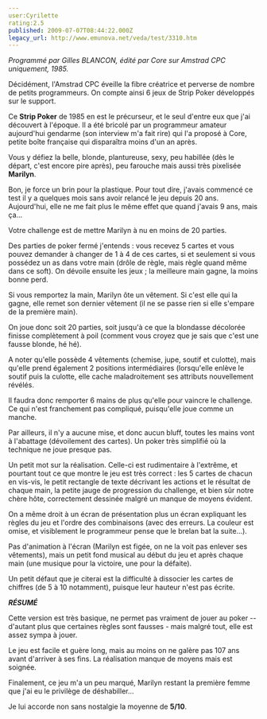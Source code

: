 ```yaml
---
user:Cyrilette
rating:2.5
published: 2009-07-07T08:44:22.000Z
legacy_url: http://www.emunova.net/veda/test/3310.htm
---
```

_Programmé par Gilles BLANCON, édité par Core sur Amstrad CPC uniquement, 1985\._  

  

Décidément, l'Amstrad CPC éveille la fibre créatrice et perverse de nombre de petits programmeurs. On compte ainsi 6 jeux de Strip Poker développés sur le support.  

Ce **Strip Poker** de 1985 en est le précurseur, et le seul d'entre eux que j'ai découvert à l'époque. Il a été bricolé par un programmeur amateur aujourd'hui gendarme (son interview m'a fait rire) qui l'a proposé à Core, petite boîte française qui disparaîtra moins d'un an après.  

  

Vous y défiez la belle, blonde, plantureuse, sexy, peu habillée (dès le départ, c'est encore pire après), peu farouche mais aussi très pixelisée **Marilyn**.  

Bon, je force un brin pour la plastique. Pour tout dire, j'avais commencé ce test il y a quelques mois sans avoir relancé le jeu depuis 20 ans. Aujourd'hui, elle ne me fait plus le même effet que quand j'avais 9 ans, mais ça...  

  

Votre challenge est de mettre Marilyn à nu en moins de 20 parties.  

Des parties de poker fermé j'entends : vous recevez 5 cartes et vous pouvez demander à changer de 1 à 4 de ces cartes, si et seulement si vous possédez un as dans votre main (drôle de règle, mais règle quand même dans ce soft). On dévoile ensuite les jeux ; la meilleure main gagne, la moins bonne perd.   

Si vous remportez la main, Marilyn ôte un vêtement. Si c'est elle qui la gagne, elle remet son dernier vêtement (il ne se passe rien si elle s'empare de la première main).  

  

On joue donc soit 20 parties, soit jusqu'à ce que la blondasse décolorée finisse complètement à poil (comment vous croyez que je sais que c'est une fausse blonde, hé hé).  

A noter qu'elle possède 4 vêtements (chemise, jupe, soutif et culotte), mais qu'elle prend également 2 positions intermédiaires (lorsqu'elle enlève le soutif puis la culotte, elle cache maladroitement ses attributs nouvellement révélés.  

Il faudra donc remporter 6 mains de plus qu'elle pour vaincre le challenge. Ce qui n'est franchement pas compliqué, puisqu'elle joue comme un manche.  

Par ailleurs, il n'y a aucune mise, et donc aucun bluff, toutes les mains vont à l'abattage (dévoilement des cartes). Un poker très simplifié où la technique ne joue presque pas.  

  

Un petit mot sur la réalisation. Celle-ci est rudimentaire à l'extrême, et pourtant tout ce que montre le jeu est très correct : les 5 cartes de chacun en vis-vis, le petit rectangle de texte décrivant les actions et le résultat de chaque main, la petite jauge de progression du challenge, et bien sûr notre chère hôte, correctement dessinée malgré un manque de moyens évident.  

On a même droit à un écran de présentation plus un écran expliquant les règles du jeu et l'ordre des combinaisons (avec des erreurs. La couleur est omise, et visiblement le programmeur pense que le brelan bat la suite...).  

Pas d'animation à l'écran (Marilyn est figée, on ne la voit pas enlever ses vêtements), mais un petit fond musical au début du jeu et après chaque main (une musique pour la victoire, une pour la défaite).  

Un petit défaut que je citerai est la difficulté à dissocier les cartes de chiffres (de 5 à 10 notamment), puisque leur hauteur n'est pas écrite.  

  

_**RÉSUMÉ**_  

Cette version est très basique, ne permet pas vraiment de jouer au poker -- d'autant plus que certaines règles sont fausses - mais malgré tout, elle est assez sympa à jouer.   

Le jeu est facile et guère long, mais au moins on ne galère pas 107 ans avant d'arriver à ses fins. La réalisation manque de moyens mais est soignée.  

Finalement, ce jeu m'a un peu marqué, Marilyn restant la première femme que j'ai eu le privilège de déshabiller...  

  

Je lui accorde non sans nostalgie la moyenne de **5/10**.